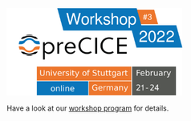 <img src="./precice2022.svg" width="350">

Have a look at our [workshop program](https://precice.org/precice-workshop-2022.html) for details.
